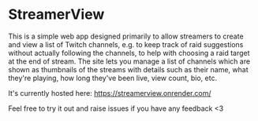 # StreamerView

This is a simple web app designed primarily to allow streamers to create and view a list of Twitch channels, e.g. to keep track of raid suggestions without actually following the channels, to help with choosing a raid target at the end of stream. The site lets you manage a list of channels which are shown as thumbnails of the streams with details such as their name, what they're playing, how long they've been live, view count, bio, etc.

It's currently hosted here: https://streamerview.onrender.com/

Feel free to try it out and raise issues if you have any feedback <3
